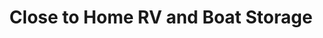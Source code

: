 ---
title: "Close to Home RV and Boat Storage"
url: /gillette/close-to-home-rv-and-boat-storage/
shop: Mieten
---